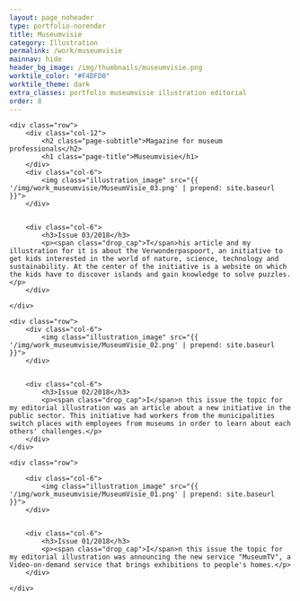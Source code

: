 ```yaml
---
layout: page_noheader
type: portfolio-norender
title: Museumvisie
category: Illustration
permalink: /work/museumvisie
mainnav: hide
header_bg_image: /img/thumbnails/museumvisie.png
worktile_color: "#F4DFD0"
worktile_theme: dark
extra_classes: portfolio museumvisie illustration editorial
order: 8
---
```


<div class="wrapper">

	<div class="row">				
		<div class="col-12">
			<h2 class="page-subtitle">Magazine for museum professionals</h2>
			<h1 class="page-title">Museumvisie</h1>			
		</div>
		<div class="col-6">			
			<img class="illustration_image" src="{{ '/img/work_museumvisie/MuseumVisie_03.png' | prepend: site.baseurl }}">			
		</div>


		<div class="col-6">			
			<h3>Issue 03/2018</h3>
			<p><span class="drop_cap">T</span>his article and my illustration for it is about the Verwonderpaspoort, an initiative to get kids interested in the world of nature, science, technology and sustainability. At the center of the initiative is a website on which the kids have to discover islands and gain knowledge to solve puzzles.</p>
		</div>
		
	</div>

	<div class="row">
		<div class="col-6">			
			<img class="illustration_image" src="{{ '/img/work_museumvisie/MuseumVisie_02.png' | prepend: site.baseurl }}">			
		</div>


		<div class="col-6">			
			<h3>Issue 02/2018</h3>
			<p><span class="drop_cap">I</span>n this issue the topic for my editorial illustration was an article about a new initiative in the public sector. This initiative had workers from the municipalities switch places with employees from museums in order to learn about each others' challenges.</p>
		</div>
	</div>

	<div class="row">				

		<div class="col-6">			
			<img class="illustration_image" src="{{ '/img/work_museumvisie/MuseumVisie_01.png' | prepend: site.baseurl }}">	
		</div>


		<div class="col-6">
			<h3>Issue 01/2018</h3>
			<p><span class="drop_cap">I</span>n this issue the topic for my editorial illustration was announcing the new service "MuseumTV", a Video-on-demand service that brings exhibitions to people's homes.</p>
		</div>
		
	</div>
</div>